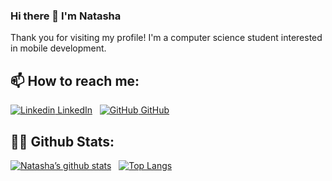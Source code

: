 ### Hi there 👋 I'm Natasha

Thank you for visiting my profile! I'm a computer science student interested in mobile development.

## 📫 How to reach me:
[![Linkedin](https://i.stack.imgur.com/gVE0j.png) LinkedIn](https://www.linkedin.com/in/natasharadika/)
&nbsp;
[![GitHub](https://i.stack.imgur.com/tskMh.png) GitHub](https://github.com/tashagrc/)

## 👩‍💻 Github Stats:
[![Natasha’s github stats](https://github-readme-stats.vercel.app/api?username=yushi1007)](https://github.com/tashagrc) 
&nbsp;
[![Top Langs](https://github-readme-stats.vercel.app/api/top-langs/?username=yushi1007&layout=compact)](https://github.com/tashagrc)
  
